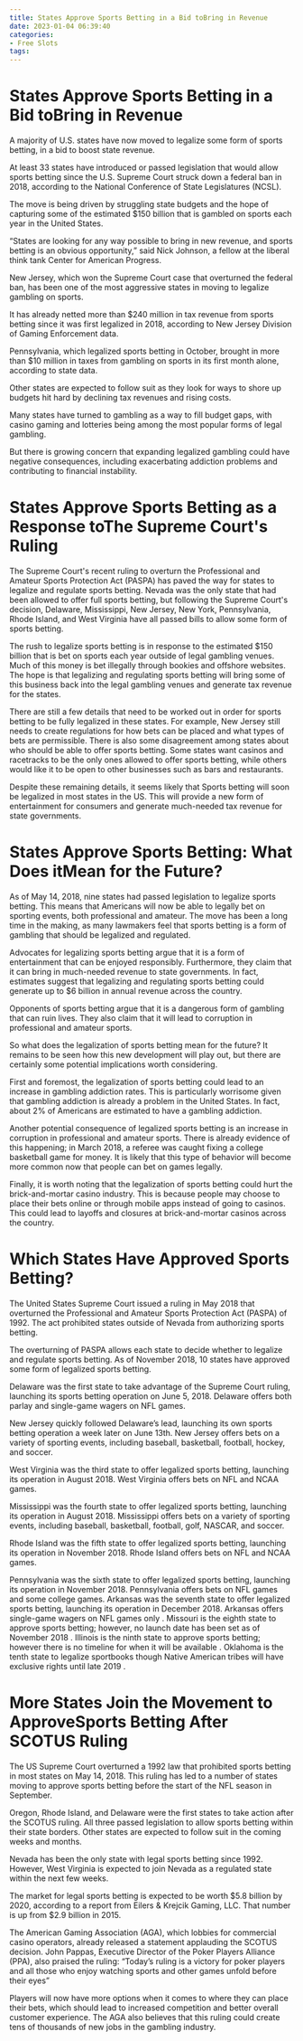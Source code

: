 ```yaml
---
title: States Approve Sports Betting in a Bid toBring in Revenue
date: 2023-01-04 06:39:40
categories:
- Free Slots
tags:
---
```



#  States Approve Sports Betting in a Bid toBring in Revenue

A majority of U.S. states have now moved to legalize some form of sports betting, in a bid to boost state revenue.

At least 33 states have introduced or passed legislation that would allow sports betting since the U.S. Supreme Court struck down a federal ban in 2018, according to the National Conference of State Legislatures (NCSL).

The move is being driven by struggling state budgets and the hope of capturing some of the estimated $150 billion that is gambled on sports each year in the United States.

“States are looking for any way possible to bring in new revenue, and sports betting is an obvious opportunity,” said Nick Johnson, a fellow at the liberal think tank Center for American Progress.

New Jersey, which won the Supreme Court case that overturned the federal ban, has been one of the most aggressive states in moving to legalize gambling on sports.

It has already netted more than $240 million in tax revenue from sports betting since it was first legalized in 2018, according to New Jersey Division of Gaming Enforcement data.

Pennsylvania, which legalized sports betting in October, brought in more than $10 million in taxes from gambling on sports in its first month alone, according to state data.

Other states are expected to follow suit as they look for ways to shore up budgets hit hard by declining tax revenues and rising costs.

Many states have turned to gambling as a way to fill budget gaps, with casino gaming and lotteries being among the most popular forms of legal gambling.

But there is growing concern that expanding legalized gambling could have negative consequences, including exacerbating addiction problems and contributing to financial instability.

#  States Approve Sports Betting as a Response toThe Supreme Court's Ruling

The Supreme Court's recent ruling to overturn the Professional and Amateur Sports Protection Act (PASPA) has paved the way for states to legalize and regulate sports betting. Nevada was the only state that had been allowed to offer full sports betting, but following the Supreme Court's decision, Delaware, Mississippi, New Jersey, New York, Pennsylvania, Rhode Island, and West Virginia have all passed bills to allow some form of sports betting.

The rush to legalize sports betting is in response to the estimated $150 billion that is bet on sports each year outside of legal gambling venues. Much of this money is bet illegally through bookies and offshore websites. The hope is that legalizing and regulating sports betting will bring some of this business back into the legal gambling venues and generate tax revenue for the states.

There are still a few details that need to be worked out in order for sports betting to be fully legalized in these states. For example, New Jersey still needs to create regulations for how bets can be placed and what types of bets are permissible. There is also some disagreement among states about who should be able to offer sports betting. Some states want casinos and racetracks to be the only ones allowed to offer sports betting, while others would like it to be open to other businesses such as bars and restaurants.

Despite these remaining details, it seems likely that Sports betting will soon be legalized in most states in the US. This will provide a new form of entertainment for consumers and generate much-needed tax revenue for state governments.

#  States Approve Sports Betting: What Does itMean for the Future?

As of May 14, 2018, nine states had passed legislation to legalize sports betting. This means that Americans will now be able to legally bet on sporting events, both professional and amateur. The move has been a long time in the making, as many lawmakers feel that sports betting is a form of gambling that should be legalized and regulated.

Advocates for legalizing sports betting argue that it is a form of entertainment that can be enjoyed responsibly. Furthermore, they claim that it can bring in much-needed revenue to state governments. In fact, estimates suggest that legalizing and regulating sports betting could generate up to $6 billion in annual revenue across the country.

Opponents of sports betting argue that it is a dangerous form of gambling that can ruin lives. They also claim that it will lead to corruption in professional and amateur sports.

So what does the legalization of sports betting mean for the future? It remains to be seen how this new development will play out, but there are certainly some potential implications worth considering.

First and foremost, the legalization of sports betting could lead to an increase in gambling addiction rates. This is particularly worrisome given that gambling addiction is already a problem in the United States. In fact, about 2% of Americans are estimated to have a gambling addiction.

Another potential consequence of legalized sports betting is an increase in corruption in professional and amateur sports. There is already evidence of this happening; in March 2018, a referee was caught fixing a college basketball game for money. It is likely that this type of behavior will become more common now that people can bet on games legally.

Finally, it is worth noting that the legalization of sports betting could hurt the brick-and-mortar casino industry. This is because people may choose to place their bets online or through mobile apps instead of going to casinos. This could lead to layoffs and closures at brick-and-mortar casinos across the country.

#  Which States Have Approved Sports Betting?

The United States Supreme Court issued a ruling in May 2018 that overturned the Professional and Amateur Sports Protection Act (PASPA) of 1992. The act prohibited states outside of Nevada from authorizing sports betting.

The overturning of PASPA allows each state to decide whether to legalize and regulate sports betting. As of November 2018, 10 states have approved some form of legalized sports betting.

Delaware was the first state to take advantage of the Supreme Court ruling, launching its sports betting operation on June 5, 2018. Delaware offers both parlay and single-game wagers on NFL games.

New Jersey quickly followed Delaware’s lead, launching its own sports betting operation a week later on June 13th. New Jersey offers bets on a variety of sporting events, including baseball, basketball, football, hockey, and soccer.

West Virginia was the third state to offer legalized sports betting, launching its operation in August 2018. West Virginia offers bets on NFL and NCAA games.

Mississippi was the fourth state to offer legalized sports betting, launching its operation in August 2018. Mississippi offers bets on a variety of sporting events, including baseball, basketball, football, golf, NASCAR, and soccer.

Rhode Island was the fifth state to offer legalized sports betting, launching its operation in November 2018. Rhode Island offers bets on NFL and NCAA games.

Pennsylvania was the sixth state to offer legalized sports betting, launching its operation in November 2018. Pennsylvania offers bets on NFL games and some college games. 
Arkansas was the seventh state to offer legalized sports betting, launching its operation in December 2018. Arkansas offers single-game wagers on NFL games only .       Missouri is the eighth state to approve sports betting; however, no launch date has been set as of November 2018 .    Illinois is the ninth state to approve sports betting; however there is no timeline for when it will be available .  Oklahoma is the tenth state to legalize sportbooks though Native American tribes will have exclusive rights until late 2019 .

#  More States Join the Movement to ApproveSports Betting After SCOTUS Ruling

The US Supreme Court overturned a 1992 law that prohibited sports betting in most states on May 14, 2018. This ruling has led to a number of states moving to approve sports betting before the start of the NFL season in September.

Oregon, Rhode Island, and Delaware were the first states to take action after the SCOTUS ruling. All three passed legislation to allow sports betting within their state borders. Other states are expected to follow suit in the coming weeks and months.

Nevada has been the only state with legal sports betting since 1992. However, West Virginia is expected to join Nevada as a regulated state within the next few weeks.

The market for legal sports betting is expected to be worth $5.8 billion by 2020, according to a report from Eilers & Krejcik Gaming, LLC. That number is up from $2.9 billion in 2015.

The American Gaming Association (AGA), which lobbies for commercial casino operators, already released a statement applauding the SCOTUS decision. John Pappas, Executive Director of the Poker Players Alliance (PPA), also praised the ruling: “Today’s ruling is a victory for poker players and all those who enjoy watching sports and other games unfold before their eyes”

Players will now have more options when it comes to where they can place their bets, which should lead to increased competition and better overall customer experience. The AGA also believes that this ruling could create tens of thousands of new jobs in the gambling industry.